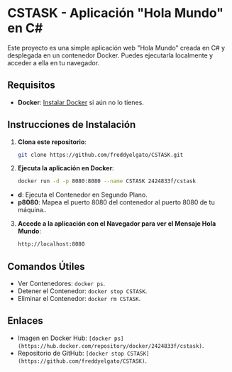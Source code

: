 # CSTASK - Aplicación "Hola Mundo" en C#

Este proyecto es una simple aplicación web "Hola Mundo" creada en C# y desplegada en un contenedor Docker. Puedes ejecutarla localmente y acceder a ella en tu navegador.

## Requisitos
- **Docker**: [Instalar Docker](https://www.docker.com/get-started) si aún no lo tienes.

## Instrucciones de Instalación

1. **Clona este repositorio**:
   ```bash
   git clone https://github.com/freddyelgato/CSTASK.git
2. **Ejecuta la aplicación en Docker**:
   ```bash
   docker run -d -p 8080:8080 --name CSTASK 2424833f/cstask
 - **d**: Ejecuta el Contenedor en Segundo Plano.
 - **p8080**: Mapea el puerto 8080 del contenedor al puerto 8080 de tu máquina..

3. **Accede a la aplicación con el Navegador para ver el Mensaje Hola Mundo**:
   ```bash
   http://localhost:8080
   
## Comandos Útiles
- Ver Contenedores: `docker ps`.
- Detener el Contenedor: `docker stop CSTASK`.
- Eliminar el Contenedor: `docker rm CSTASK`.

## Enlaces
- Imagen en Docker Hub: `[docker ps](https://hub.docker.com/repository/docker/2424833f/cstask)`.
- Repositorio de GitHub: `[docker stop CSTASK](https://github.com/freddyelgato/CSTASK)`.
